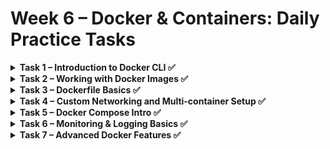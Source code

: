 
# Week 6 – Docker & Containers: Daily Practice Tasks

<details>
<summary><strong>Task 1 – Introduction to Docker CLI ✅</strong></summary>

✅ **Goal**: Install Docker and learn basic CLI operations.

---

### 🧰 Step-by-step Instructions

1. **Install Docker** on your system from [https://docs.docker.com/get-docker](https://docs.docker.com/get-docker).
2. **Verify installation** by running your first container:

   ```bash
   docker run hello-world
   ```

   You should see a message saying Docker is installed and working.

   📌 This command also pulls the hello-world image from Docker Hub if it's not already present on your machine.

### 🔍 Explore Docker CLI

Use the following commands to explore and manage Docker containers and images:

```bash
docker ps            # Show running containers  
docker ps -a         # Show all containers (including stopped)  
docker images        # List all images  
docker stop <id>     # Stop a running container  
docker rm <id>       # Remove a stopped container  
docker rmi <id>      # Remove an image
```

📌 Replace <id> with the actual container ID, image ID, or name from the listing commands. Both ID and name can usually be used.



</details>

<details>
<summary><strong>Task 2 – Working with Docker Images ✅</strong></summary>

✅ **Goal**: Run two different NGINX containers, understand the differences between them, and manage containers using Docker CLI.

---

### 🧰 Step-by-step Instructions

1. **Run the default NGINX container** on port 8080:

```bash
docker run -p 8080:80 -d --name my_nginx nginx
```

✅ **Explanation**:
- `-p 8080:80` maps port 80 inside the container to port 8080 on your host.
- `-d` runs the container in detached mode (in the background). Without it, the container runs in the foreground and you see the logs directly.
- `--name my_nginx` assigns a custom name to the container (instead of letting Docker auto-generate a random name like `elegant_fermi`).

2. **Run the Alpine version of NGINX** on port 8081:

```bash
docker run -p 8081:80 -d --name my_nginx_alpine nginx:alpine
```

If this is your first time using the `nginx:alpine` image, Docker will download it from Docker Hub.

---

### 🔍 View All Images

```bash
docker images
```

📌 Example output:

| REPOSITORY | TAG    | IMAGE ID       | SIZE    |
|------------|--------|----------------|---------|
| nginx      | latest | fb39280b7b9e   | 279MB   |
| nginx      | alpine | 65645c7bb6a0   | 73.6MB  |

**Difference**: `nginx:alpine` is much smaller in size and is based on Alpine Linux, which is a minimal, security-oriented Linux distribution. It's preferred for lightweight containers.

---

### 🔍 Test the Containers

```bash
curl http://localhost:8080
curl http://localhost:8081
```

Both commands should return HTML with the default NGINX welcome page.

---

### 🌐 Browser Preview

Open your browser and visit:
- http://localhost:8080
- http://localhost:8081

📸 **Screenshot**:  

![alt text](image.png)

---

### 🧼 Clean Up

To stop the containers:

```bash
docker stop my_nginx
docker stop my_nginx_alpine
```

To remove the containers:

```bash
docker rm my_nginx
docker rm my_nginx_alpine
```

To remove the images (optional):

```bash
docker rmi nginx
docker rmi nginx:alpine
```

📌 You must stop and remove the containers before you can delete the images they're using.

---

</details>

<details>
<summary><strong>Task 3 – Dockerfile Basics ✅</strong></summary>

✅ **Goal**: Learn how to create a Dockerfile, build a custom image, run a Flask app inside a container, and use `.dockerignore` to optimize the image.

---

### 📦 Step 1: Create a simple Flask app

Create a new folder and add a Python script named `app.py`:

```bash
mkdir flask-app
cd flask-app
```

Create the file:

**app.py**:
```bash
from flask import Flask
app = Flask(__name__)

@app.route("/")
def hello():
    return "Hello from Docker!"

if __name__ == "__main__":
    app.run(host="0.0.0.0", port=5000)
```

---

### 📝 Step 2: Create requirements.txt

```bash
flask
```

---

### 🛠️ Step 3: Create Dockerfile

**Dockerfile**:
```bash
# 1. Use a small and official Python base image
FROM python:3.10-slim
```
🔹 `FROM python:3.10-slim` – Every Docker image starts from a base image – this provides the foundational environment needed to run your app.
In our case, python:3.10-slim includes a minimal Python installation, so we don't need to manually install Python or OS libraries.
Without a base image, you would have to build everything from scratch – including the operating system!

```bash
# 2. Set the working directory inside the container
WORKDIR /app
```
🔹 `WORKDIR /app` – Sets the current directory inside the container to `/app`. All future commands like `COPY` or `RUN` will operate relative to this directory.

```bash
# 3. Copy requirements and install packages
COPY requirements.txt .
RUN pip install --no-cache-dir -r requirements.txt
```
🔹 `COPY requirements.txt .` – Copies the file from your local folder into the container's `/app` directory.  
🔹 `RUN pip install --no-cache-dir -r requirements.txt` – Installs the Python packages listed, and `--no-cache-dir` reduces final image size.

```bash
# 4. Copy the rest of the source code
COPY . .
```
🔹 `COPY . .` – Copies all files from your local directory into the container, **except those excluded by `.dockerignore`**.

```bash
# 5. Expose the port the app will run on
EXPOSE 5000
```
🔹 `EXPOSE 5000` 

 Documents that the container uses port 5000 (used by Flask). This is **for documentation only** – to actually publish the port, use `-p` in `docker run`.

```bash
# 6. Define the default command to run the app
CMD ["python", "app.py"]
```
🔹 `CMD` 

RUN is used when building the image – it runs a command at build-time (like installing packages).

CMD is used when running the container – it tells Docker what command to execute when the container starts.

In our case:

RUN pip install ... installs Flask during the build

CMD ["python", "app.py"] runs the server when the container starts

🔥 If you used RUN python app.py, it would run during the build, and not actually run when you docker run the container.

---

### ⚙️ Step 4: Add .dockerignore

**.dockerignore**:
```bash
__pycache__/
*.pyc
*.pyo
*.pyd
.env
.dockerignore
Dockerfile
```

📌 **Explanation**:  
This file tells Docker to **exclude** certain files/folders from being copied into the Docker image when running `docker build`.

- Prevents adding Python cache files (`__pycache__`, `.pyc`, etc.)
- Prevents leaking `.env` files (which often contain secrets)
- Prevents including the `Dockerfile` and `.dockerignore` themselves

---

### 🏗️ Step 5: Build the Docker image

```bash
docker build -t flask-hello .
```

---

### 🚀 Step 6: Run the container

```bash
docker run -p 5000:5000 --name my_flask_app flask-hello
```

Now open your browser at:  
[http://localhost:5000](http://localhost:5000)

You should see:  
**Hello from Docker!**

📸 **Screenshot**:  
![alt text](image-1.png)

---

### 🔍 Step 7: Comparing with and without `.dockerignore`

To **see the effect of `.dockerignore`**, we’ll:

1. Build the image normally (with `.dockerignore`)
2. Then temporarily remove the file and rebuild
3. Compare the output – look for the **Build Context size**

#### 1. Build with `.dockerignore`

```bash
docker build -t flask-with-ignore .
```

You will see something like:

```bash
Sending build context to Docker daemon 10.24kB
```


#### 2. Build without `.dockerignore`

Rename the file so it doesn't apply:

```bash
mv .dockerignore _dockerignore.bak
docker build -t flask-no-ignore .
```

Now the output might say:

```bash
Sending build context to Docker daemon 1.5MB
```

📌 **Why does it matter?**  
A larger build context means slower builds, bigger images, and possibly leaking secrets or unnecessary files.  
Using `.dockerignore` is a **best practice**!

---

### 🧼 Step 8: Clean up

```bash
docker stop my_flask_app
docker rm my_flask_app
docker rmi flask-hello flask-without-ignore
```

---

</details>

<details>
<summary><strong>Task 4 – Custom Networking and Multi-container Setup ✅</strong></summary>

✅ **Goal**: Create a custom Docker network and run two containers on it so they can communicate by container names.

---

### 🧰 Step-by-step Instructions

1. **Create a custom Docker network**

```bash
docker network create mynet
```

2. **List all Docker networks to see the newly created network**

```bash
docker network ls
```

This will output something like:

| NETWORK ID   |  NAME  | DRIVER | SCOPE   |
|--------------|--------|--------|---------|
| 2b3cd0e8b3c4 | bridge | bridge | local   |
| 2074d312a583 | host   | host   | local   |
| ee5a1e80c9af | mynet  | bridge | local   |
| 3901d607a1bd | none   | none    | local  |

---

3. **Run a database container (e.g., MySQL) attached to the custom network**

```bash
docker run -d --name mydb --network mynet
-e MYSQL_USER=myuser -e MYSQL_ROOT_PASSWORD=rootpassword mysql:8
```

**Explanation of command parts:**

- `docker run` — Runs a new container.
- `-d` — Runs the container in detached mode (in the background).
- `--name mydb` — Assigns the name `mydb` to the container (makes it easier to reference).
- `--network mynet` — Connects the container to the custom Docker network `mynet`.
- `-e MYSQL_USER=myuser -e MYSQL_ROOT_PASSWORD=rootpassword` — Sets an environment variable inside the container to configure MySQL user and password.
- `mysql:8` — Uses the official MySQL image, version 8.

---

4. **Run a web app container (e.g., NGINX) attached to the same network**

```bash
docker run -d --name myweb --network mynet -p 8080:80 nginx
```

**Explanation of command parts:**

- `docker run` — Runs a new container.
- `-d` — Runs the container in detached mode.
- `--name myweb` — Assigns the name `myweb` to the container.
- `--network mynet` — Connects the container to the custom Docker network `mynet`.
- `-p 8080:80` — Maps port 80 inside the container (NGINX default) to port 8080 on the host machine, so you can access the web server via `http://localhost:8080`.
- `nginx` — Uses the official NGINX image.

---

5. **Verify communication between containers**

- Enter the web container's shell:

```bash
docker exec -it myweb sh
```

- From inside the container, ping the database container by its name:

```bash
ping mydb
```

If you see successful ping replies, it means the containers can resolve and communicate using their container names, thanks to the custom network.

---

### 🧼 Cleanup

To stop and remove containers and the network:

```bash
docker stop myweb mydb
docker rm myweb mydb
docker network rm mynet
```

</details>


<details>
<summary><strong>Task 5 – Docker Compose Intro ✅</strong></summary>

✅ **Goal**: Create a multi-service Docker environment with NGINX and MySQL using Docker Compose, with custom network and persistent volumes.

## 🐳 Services

### 1. web (NGINX)  
- **Image:** nginx:alpine  
- **Container name:** my_nginx  
- **Ports:** Maps host port `8080` to container port `80`  
- **Network:** Connected to custom bridge network `mynet`  

### 2. db (MySQL)  
- **Image:** mysql:8  
- **Container name:** my_mysql  
- **Environment Variables:**  
  - `MYSQL_USER=user`  
  - `MYSQL_PASSWORD=password`  
  - `MYSQL_DATABASE=mydb`  
- **Ports:** Exposes port `3306` (default MySQL port)  
- **Volumes:** Persists database data in a named volume `db_data`  
- **Network:** Connected to the same network `mynet`  

---

## 🔧 Volumes  
- `db_data`: Used to persist MySQL database data outside the container.  

---

## 🌐 Network  
- `mynet`: Custom user-defined bridge network for inter-container communication.  

---

## 🚀 Usage  

### Start the environment:  
```bash
docker-compose up -d
```

### Stop and remove containers, networks, and volumes:  
```bash
docker-compose down
```

### View logs live:  
```bash
docker-compose logs -f
```

---

## 📁 docker-compose.yml  
```yaml
version: '3.9'

services:
  web:
    image: nginx:alpine
    container_name: my_nginx
    ports:
      - "8080:80"
    networks:
      - mynet

  db:
    image: mysql:8
    container_name: my_mysql
    environment:
      MYSQL_USER: user
      MYSQL_PASSWORD: password
      MYSQL_DATABASE: mydb
    ports:
      - "3306:3306"
    volumes:
      - db_data:/var/lib/mysql
    networks:
      - mynet

volumes:
  db_data:

networks:
  mynet:
    driver: bridge
```

---

## 🔍 Verify connectivity  

To verify that the web container can communicate with the db container by container name, run:  

```bash
docker exec -it my_nginx sh
ping my_mysql
```

Successful ping responses confirm network communication.

---

## 🧼 Cleanup  

To clean up everything:  

```bash
docker-compose down
docker volume rm db_data
docker network rm mynet
```

</details>

<details>
<summary><strong>Task 6 – Monitoring & Logging Basics ✅</strong></summary>

## ✅ **Goal**
Learn how to add basic monitoring and logging to a containerized application.  
This includes setting up a health check, logging HTTP requests, and checking container health and logs using Docker CLI.

---

## 📄 Files

### 🐍 `app.py`

```bash
import logging
from flask import Flask, request

app = Flask(__name__)

# Setup logging
logging.basicConfig(level=logging.INFO)

@app.before_request
def log_request_info():
    app.logger.info(f"{request.method} {request.path} from {request.remote_addr}")
    
@app.route("/")
def hello():
    return "Hello from Docker"

@app.route("/health")
def health():
    return "OK", 200

if __name__ == "__main__":
    app.run(host="0.0.0.0", port=5000)
```

---

### 🐳 `Dockerfile`

```bash
# 🔹 Base image: using lightweight official Python image with pip
FROM python:3.11-slim

# 🔹 Set working directory inside container
WORKDIR /app

# 🔹 Copy files to container
COPY app.py .
COPY requirements.txt .

# 🔹 Install Python dependencies
RUN pip install --no-cache-dir -r requirements.txt

# 🔹 Optional: document the port used by the app (Flask uses 5000)
EXPOSE 5000

# 🔹 Healthcheck to monitor the container
HEALTHCHECK --interval=30s --timeout=5s --start-period=5s --retries=3 \
  CMD curl -f http://localhost:5000/health || exit 1

# 🔹 Run the app when the container starts
CMD ["python", "app.py"]
```

#### 🔍 HEALTHCHECK Parameters Breakdown

| Parameter             | Description                                                                                   |
|-----------------------|-----------------------------------------------------------------------------------------------|
| `--interval=30s`      | Time between running each health check (default: 30s here).                                   |
| `--timeout=5s`        | Maximum time allowed for the health check command to run (default: 5s here).                  |
| `--start-period=5s`   | Grace period after container starts before health checks begin (useful for slow startups).    |
| `--retries=3`         | Number of consecutive failures needed before marking the container as `unhealthy`.            |
| `CMD curl -f http://localhost:5000/health \|\| exit 1` | Command to execute; returns success if the endpoint responds with status code 200. |

---

## ▶️ How to Run

Build and run the container:

```bash
docker build -t flask-healthcheck .
docker run -p 5000:5000 flask-healthcheck
```
---

## 🔍 How to Test

### 1. **Check logs**

To see the logged requests:

```bash
docker logs <container_id>
```

You should see log entries like:

```txt
INFO:werkzeug:GET / from 172.17.0.1
```

---

### 2. **Check health status**

Run:

```bash
docker inspect --format='{{json .State.Health}}' <container_id>
```

Expected output:

```txt
{
  "Status": "healthy",
  ...
}
```

You can also simulate failure by temporarily changing the `/health` route or blocking port 5000.

---

</details>

<details>
<summary><strong>Task 7 – Advanced Docker Features ✅</strong></summary>

✅ **Goal**: Learn advanced Docker features such as tagging, pushing to Docker Hub, using lightweight base images, and building an advanced healthcheck with random failures.

---

### 🏷️ Step 1: Tagging Docker Images

After building your Docker image, you can tag it with a version:

```bash
docker build -t myapp:1.0.0 .
```

You can also add multiple tags to the same image:

```bash
docker tag myapp:1.0.0 myapp:latest
```

---

### 🚀 Step 2: (Optional) Push to Docker Hub

If you have a Docker Hub account:

1. Log in:

```bash
docker login
```

2. Tag your image with your Docker Hub username (replace `yourusername`):

```bash
docker tag myapp:1.0.0 yourusername/myapp:1.0.0
```

3. Push it:

```bash
docker push yourusername/myapp:1.0.0
```

---

### ⚖️ Step 3: Use Lightweight Base Images

We're already using:

```Dockerfile
FROM python:3.11-slim
```

This slim image is much smaller than full images, reducing size and improving performance.

You can compare different image sizes:

| Image          | Size      |
|----------------|-----------|
| python:3.11    | ~1 GB     |
| python:3.11-slim | ~45-60 MB |

Using slim (or alpine when possible) is considered best practice.

---

### 🔧 Step 4: Bonus - Advanced Healthcheck Testing App

We will modify the Flask app to simulate random failures, so the healthcheck has meaning.

#### Updated app.py

```python
import logging
import random
from flask import Flask, request

app = Flask(__name__)

# Setup logging
logging.basicConfig(level=logging.INFO)

@app.before_request
def log_request_info():
    app.logger.info(f"{request.method} {request.path} from {request.remote_addr}")

@app.route("/")
def hello():
    return "Hello from Docker"

@app.route("/health")
def health():
    # Randomly fail the healthcheck 20% of the time
    if random.random() < 0.2:
        return "UNHEALTHY", 500
    return "OK", 200

if __name__ == "__main__":
    app.run(host="0.0.0.0", port=5000)
```

#### Explanation

- We added `import random`.
- On every `/health` request, there is a 20% chance it returns 500.
- This simulates real-world unstable apps for healthcheck testing.

#### Updated Dockerfile

```Dockerfile
FROM python:3.11-slim

WORKDIR /app

COPY app.py .
COPY requirements.txt .

RUN pip install --no-cache-dir -r requirements.txt

EXPOSE 5000

HEALTHCHECK --interval=30s --timeout=5s --start-period=5s --retries=3 \
  CMD curl -f http://localhost:5000/health || exit 1

CMD ["python", "app.py"]
```

#### requirements.txt

```bash
flask
```

---

### 🔍 Step 5: Testing the Healthcheck

Build the image:

```bash
docker build -t myapp:1.0.0 .
```

Run the container:

```bash
docker run -p 5000:5000 --name my_flask_app myapp:1.0.0
```

Check health status:

```bash
docker inspect my_flask_app --format='{{json .State.Health}}' | jq
```

You should sometimes see `"Status": "healthy"` and sometimes `"unhealthy"` depending on the random failures.

View logs:

```bash
docker logs my_flask_app
```

---

### 🧼 Cleanup

```bash
docker stop my_flask_app
docker rm my_flask_app
docker rmi myapp:1.0.0
```

</details>
